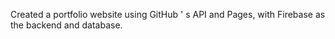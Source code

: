 <p>Created a portfolio website using GitHub &apos; s API and Pages, with Firebase as the backend and database.</p>